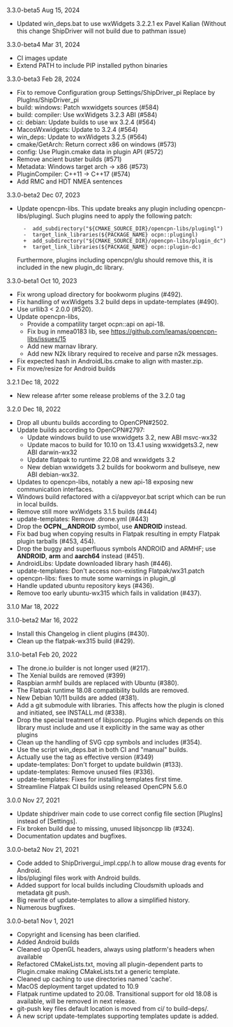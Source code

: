 3.3.0-beta5 Aug 15, 2024
* Updated win_deps.bat to use wxWidgets 3.2.2.1 ex Pavel Kalian
  (Without this change ShipDriver will not build due to pathman issue)

3.3.0-beta4 Mar 31, 2024
* CI images update
* Extend PATH to include PIP installed python binaries

3.3.0-beta3 Feb 28, 2024
* Fix to remove Configuration group Settings/ShipDriver_pi
  Replace by PlugIns/ShipDriver_pi
* build: windows: Patch wxwidgets sources (#584)
* build: compiler: Use wxWidgets 3.2.3 ABI (#584)
* ci: debian: Update builds to use wx 3.2.4 (#564)
* MacosWxwidgets: Update to 3.2.4 (#564)
* win_deps: Update to wxWidgets 3.2.5 (#564)
* cmake/GetArch: Return correct x86 on windows (#573)
* config: Use Plugin.cmake data in plugin API (#572)
* Remove ancient buster builds (#571)
* Metadata: Windows target arch -> x86 (#573)
* PluginCompiler: C++11 -> C++17 (#574)
* Add RMC and HDT NMEA sentences

3.3.0-beta2 Dec 07, 2023
* Update opencpn-libs. This update breaks any plugin including
  opencpn-libs/plugingl. Such plugins need to apply the following patch:

        -  add_subdirectory("${CMAKE_SOURCE_DIR}/opencpn-libs/plugingl")
        -  target_link_libraries(${PACKAGE_NAME} ocpn::plugingl)
        +  add_subdirectory("${CMAKE_SOURCE_DIR}/opencpn-libs/plugin_dc")
        +  target_link_libraries(${PACKAGE_NAME} ocpn::plugin-dc)

  Furthermore, plugins including opencpn/glu should remove this, it is
  included in the new plugin_dc library.

3.3.0-beta1 Oct 10, 2023
* Fix wrong upload directory for bookworm plugins (#492).
* Fix handling of wxWidgets 3.2 build deps in update-templates (#490).
* Use urllib3 < 2.0.0 (#520).
* Update opencpn-libs,
    - Provide a compatility target ocpn::api on api-18.
    - Fix bug in nmea0183 lib, see
      https://github.com/leamas/opencpn-libs/issues/15
    - Add new marnav library.
    - Add new N2k library required to receive and parse n2k messages.
* Fix expected hash in AndroidLibs.cmake to align with master.zip.
* Fix move/resize for Android builds

3.2.1  Dec 18, 2022
* New release afrter some release problems of the 3.2.0 tag

3.2.0  Dec 18, 2022
* Drop all ubuntu builds according to OpenCPN#2502.
* Update builds according to OpenCPN#2797:
  + Update windows build to use wxwidgets 3.2, new ABI msvc-wx32
  + Update macos to build for 10.10 on 13.4.1 using wxwidgets3.2,
    new ABI darwin-wx32
  + Update flatpak to runtime 22.08 and wxwidgets 3.2
  + New debian wxwidgets 3.2 builds for bookworm and bullseye, new
    ABI debian-wx32.
* Updates to opencpn-libs, notably a new api-18 exposing new
  communication interfaces.
* Windows build refactored with a ci/appveyor.bat script which can
  be run in local builds.
* Remove still more wxWidgets 3.1.5 builds (#444)
* update-templates: Remove .drone.yml (#443)
* Drop the __OCPN__ANDROID__ symbol, use __ANDROID__ instead.
* Fix bad bug when copying results in Flatpak resulting in empty
  Flatpak plugin tarballs (#453, 454).
* Drop the buggy and superfluous symbols ANDROID and ARMHF; use
  __ANDROID__, __arm__ and __aarch64__ instead  (#451).
* AndroidLibs: Update downloaded library hash (#446).
* update-templates: Don't access non-existing Flatpak/wx31.patch
* opencpn-libs: fixes to mute some warnings in plugin\_gl
* Handle updated ubuntu repository keys (#436).
* Remove too early ubuntu-wx315 which fails in validation (#437).

3.1.0 Mar 18, 2022

3.1.0-beta2 Mar 16, 2022
* Install this Changelog in client plugins (#430).
* Clean up the flatpak-wx315 build (#429).

3.1.0-beta1 Feb 20, 2022
* The drone.io builder is not longer used (#217).
* The Xenial builds are removed (#399)
* Raspbian armhf builds are replaced with Ubuntu (#380).
* The Flatpak runtime 18.08 compatibility builds are removed.
* New Debian 10/11 builds are added (#381).
* Add a git submodule with libraries. This affects how the plugin
  is cloned and initiated, see INSTALL.md (#338).
* Drop the special treatment of libjsoncpp. Plugins which depends
  on this library must include and use it explicitly in the same way
  as other plugins
* Clean up the handling of SVG cpp symbols and includes (#354).
* Use the script win\_deps.bat in both CI and "manual" builds.
* Actually use the tag as effective version (#349)
* update-templates: Don't forget to update buildwin (#133).
* update-templates: Remove unused files (#336).
* update-templates: Fixes for installing templates first time.
* Streamline Flatpak CI builds using released OpenCPN 5.6.0


3.0.0 Nov 27, 2021

* Update shipdriver main code to use correct config file section
  [PlugIns] instead of [Settings].
* Fix broken build due to missing, unused libjsoncpp lib (#324).
* Documentation updates and bugfixes.

3.0.0-beta2   Nov 21, 2021

* Code added to ShipDrivergui_impl.cpp/.h to allow mouse drag
  events for Android.
* libs/plugingl files work with Android builds.
* Added support for local builds including Cloudsmith uploads and
  metadata git push.
* Big rewrite of update-templates to allow a simplified history.
* Numerous bugfixes.

3.0.0-beta1   Nov 1, 2021

* Copyright and licensing has been clarified.
* Added Android builds
* Cleaned up OpenGL headers, always using platform's headers when
  available
* Refactored CMakeLists.txt, moving all plugin-dependent parts to
  Plugin.cmake making CMakeLists.txt a generic template.
* Cleaned up caching to use directories named 'cache'.
* MacOS deployment target updated to 10.9
* Flatpak runtime updated to 20.08. Transitional support for old
  18.08 is available, will be removed in next release.
* git-push key files default location is moved from ci/ to build-deps/.
* A new script update-templates supporting templates update is added.
